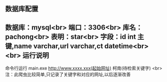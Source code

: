 数据库配置
---
数据库：mysql\<br>
端口：3306\<br>
库名：pachong\<br>
表明：star\<br>
字段：id int 主键,name varchar,url varchar,ct datetime\<br>
\<br>
运行说明
---
命令行运行 main.exe http://www.xxxx.xxx(起始网址) 柯南(待检索关键字)
\<br>
注：此爬虫比较简单,只记录了关键字和对应的网址,以后逐渐改善

